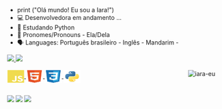 - print ("Olá mundo! Eu sou a Iara!")
- 💻 Desenvolvedora em andamento ...
- 🐍 Estudando Python
- 💬 Pronomes/Pronouns - Ela/Dela
- 🗣️ Languages: Português brasileiro - Inglês - Mandarim - 

 <div>
  <a href="https://github.com/iaranitamiguel">
  <img height="180em" src="https://github-readme-stats.vercel.app/api?username=iaranitamiguel&show_icons=true&theme=shades-of-purple&include_all_commits=true&count_private=true"/>
    
  <img height="180em" src="https://github-readme-stats.vercel.app/api/top-langs/?username=iaranitamiguel&layout=compact&langs_count=7&theme=midnight-purple"/>
</div>

  </div>
<div style="display: inline_block"><br>
  <img align="center" alt="Rafa-Js" height="30" width="40" src="https://raw.githubusercontent.com/devicons/devicon/master/icons/javascript/javascript-plain.svg">
  <img align="center" alt="Rafa-HTML" height="30" width="40" src="https://raw.githubusercontent.com/devicons/devicon/master/icons/html5/html5-original.svg">
  <img align="center" alt="Rafa-CSS" height="30" width="40" src="https://raw.githubusercontent.com/devicons/devicon/master/icons/css3/css3-original.svg">
  <img align="center" alt="Rafa-Python" height="30" width="40" src="https://raw.githubusercontent.com/devicons/devicon/master/icons/python/python-original.svg">
  <img align="right" alt="iara-eu" height="80" width= "80" src="https://share-cdn.picrew.me/shareImg/org/202108/94097_YqWhkc7Q.png">
</div>

##

<div> 
  <a href="https://instagram.com/_iaraentrounasala" target="_blank"><img src="https://img.shields.io/badge/-Instagram-%23E4405F?style=for-the-badge&logo=instagram&logoColor=white" target="_blank"></a>
  <a href = "mailto:iaranita.miguel@gmail.com"><img src="https://img.shields.io/badge/-Gmail-%23333?style=for-the-badge&logo=gmail&logoColor=white" target="_blank"></a>
  <a href="https://www.linkedin.com/in/iaranitamiguelreis-45875016a" target="_blank"><img src="https://img.shields.io/badge/-LinkedIn-%230077B5?style=for-the-badge&logo=linkedin&logoColor=white" target="_blank"></a> 
 
